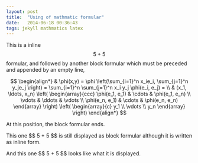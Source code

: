 ```yaml
---
layout: post
title:  "Using of mathmatic formular"
date:   2014-06-18 00:36:43
tags: jekyll mathmatics latex 
---
```


This is a inline $$ 5 + 5 $$ formular, and followed by another block formular which must be preceded and appended by an empty line,

$$
\begin{align*}
  & \phi(x,y) = \phi \left(\sum_{i=1}^n x_ie_i, \sum_{j=1}^n y_je_j \right)
  = \sum_{i=1}^n \sum_{j=1}^n x_i y_j \phi(e_i, e_j) = \\
  & (x_1, \ldots, x_n) \left( \begin{array}{ccc}
      \phi(e_1, e_1) & \cdots & \phi(e_1, e_n) \\
      \vdots & \ddots & \vdots \\
      \phi(e_n, e_1) & \cdots & \phi(e_n, e_n)
    \end{array} \right)
  \left( \begin{array}{c}
      y_1 \\
      \vdots \\
      y_n
    \end{array} \right)
\end{align*}
$$

At this position, the block formular ends. 

This one \$$ 5 + 5 $$ is still displayed as block formular although it is written as inline form.

And this one \$\$ 5 + 5 $$ looks like what it is displayed.
